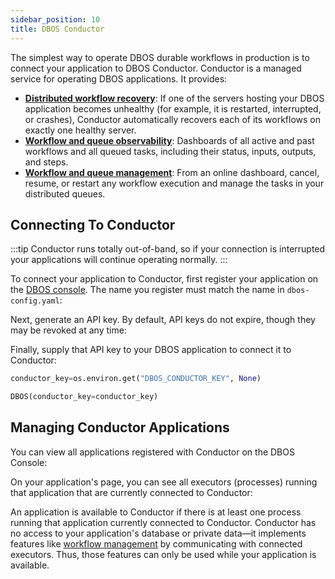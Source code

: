 ```yaml
---
sidebar_position: 10
title: DBOS Conductor
---
```


The simplest way to operate DBOS durable workflows in production is to connect your application to DBOS Conductor.
Conductor is a managed service for operating DBOS applications.
It provides:

- [**Distributed workflow recovery**](./workflow-recovery.md): If one of the servers hosting your DBOS application becomes unhealthy (for example, it is restarted, interrupted, or crashes), Conductor automatically recovers each of its workflows on exactly one healthy server.
- [**Workflow and queue observability**](./workflow-management.md): Dashboards of all active and past workflows and all queued tasks, including their status, inputs, outputs, and steps.
- [**Workflow and queue management**](./workflow-management.md): From an online dashboard, cancel, resume, or restart any workflow execution and manage the tasks in your distributed queues.


## Connecting To Conductor

:::tip
Conductor runs totally out-of-band, so if your connection is interrupted your applications will continue operating normally.
:::

To connect your application to Conductor, first register your application on the [DBOS console](https://console.dbos.dev).
The name you register must match the name in `dbos-config.yaml`:

Next, generate an API key.
By default, API keys do not expire, though they may be revoked at any time:

Finally, supply that API key to your DBOS application to connect it to Conductor:
<LargeTabs groupId="language" queryString="language">
<LargeTabItem value="python" label="Python">

```python
conductor_key=os.environ.get("DBOS_CONDUCTOR_KEY", None)

DBOS(conductor_key=conductor_key)
```
</LargeTabItem>
<LargeTabItem value="typescript" label="TypeScript">
</LargeTabItem>
</LargeTabs>

## Managing Conductor Applications

You can view all applications registered with Conductor on the DBOS Console:

On your application's page, you can see all executors (processes) running that application that are currently connected to Conductor:

An application is available to Conductor if there is at least one process running that application currently connected to Conductor.
Conductor has no access to your application's database or private data&mdash;it implements features like [workflow management](./workflow-management.md) by communicating with connected executors.
Thus, those features can only be used while your application is available.